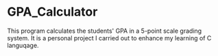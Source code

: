 # GPA_Calculator
This program calculates the students' GPA in a 5-point scale grading system. It is a personal project I carried out to enhance my learning of C languqage.
